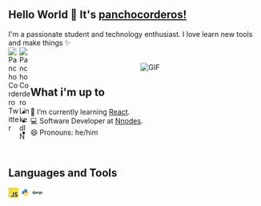 ## Hello World 👋 It's [panchocorderos!](https://twitter.com/panchocorderos)
I'm a passionate student and technology enthusiast. I love learn new tools and make things ✨
<br/>
<a href="https://twitter.com/panchocorderos">
<img align="left" alt="Pancho Cordero Twitter" width="22px" src="https://icongr.am/fontawesome/twitter.svg?size=128&color=70c8ff" />
</a>
<a href="https://www.linkedin.com/in/panchocorderos/">
<img align="left" alt="Pancho Cordero LinkedIN" width="22px" src="https://icongr.am/fontawesome/linkedin.svg?size=128&color=70c8ff" />
</a>

<br />

<img align="right" alt="GIF" src="https://media.giphy.com/media/l41lUJ1YoZB1lHVPG/giphy.gif" width="240px" />

<br />

## What i'm up to
  
- 🌱 I’m currently learning [React](https://reactjs.org).
- 💻 Software Developer at [Nnodes](https://nnodes.com/).
- 😄 Pronouns: he/him

<br />

## Languages and Tools
<code><img height="20" src="https://raw.githubusercontent.com/github/explore/80688e429a7d4ef2fca1e82350fe8e3517d3494d/topics/javascript/javascript.png"></code>
<code><img height="20" src="https://raw.githubusercontent.com/github/explore/80688e429a7d4ef2fca1e82350fe8e3517d3494d/topics/python/python.png"></code>
<code><img height="20" src="https://raw.githubusercontent.com/github/explore/80688e429a7d4ef2fca1e82350fe8e3517d3494d/topics/django/django.png"></code>

